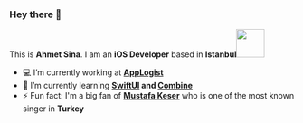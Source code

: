 ### Hey there 👋

This is **Ahmet Sina**. I am an **iOS Developer** based in **Istanbul**<a href="url"><img src="https://image.flaticon.com/icons/png/512/64/64133.png" height="50" width="50" ></a>


- 💻 I’m currently working at **[AppLogist](https://applogist.com/)**
- 🌱 I’m currently learning **[SwiftUI](https://developer.apple.com/documentation/swiftui) and [Combine](https://developer.apple.com/documentation/combine)**
- ⚡ Fun fact: I'm a big fan of **[Mustafa Keser](https://www.youtube.com/watch?v=fQG8VsmEd4I)** who is one of the most known singer in **Turkey**
